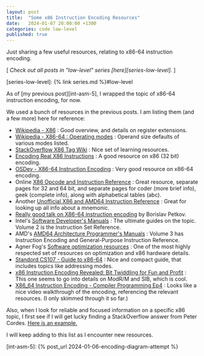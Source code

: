 ```yaml
---
layout: post
title:  "Some x86 Instruction Encoding Resources"
date:   2024-01-07 20:00:00 +1300
categories: code low-level
published: true
---
```


Just sharing a few useful resources, relating to x86-64 instruction encoding.

[ *Check out all posts in "low-level" series [here][series-low-level].* ]

[series-low-level]: {% link series.md %}#low-level

As of [my previous post][int-asm-5], I wrapped the topic of x86-64 instruction encoding, for now.

We used a bunch of resources in the previous posts. I am listing them (and a few more) here for reference:
- [Wikipedia - X86][wikipedia-x86] : Good overview, and details on register extensions.
- [Wikipedia - X86-64 : Operating modes][wikipedia-x86-64-opmodes] : Operand size defaults of various modes listed.
- [StackOverflow X86 Tag Wiki][so-x86-tag-wiki] : Nice set of learning resources.
- [Encoding Real X86 Instructions][encoding-real-x86-insn] : A good resource on x86 (32 bit) encoding.
- [OSDev - X86-64 Instruction Encoding][osdev-x86-insn-enc] : Very good resource on x86-64 encoding.
- Online [X86 Opcode and Instruction Reference][x86-insn-ref-index] : Great resource, separate pages for 32 and 64 bit, and separate pages for coder (more brief info), geek (complete info), along with alphabetical tables (abc).
- Another [Unofficial X86 and AMD64 Instruction Reference][felix-index] : Great for looking up all info about a mnemonic.
- [Really good talk on X86-64 instruction encoding][bpetkov-x86-insn-encoding] by Borislav Petkov.
- Intel's [Software Developer's Manuals][intel-sdm] : The ultimate guides on the topic. Volume 2 is the Instruction Set Reference.
- AMD's [AMD64 Architecture Programmer's Manuals][amd-apm] : Volume 3 has Instruction Encoding and General-Purpose Instruction Reference.
- Agner Fog's [Software optimization resources][agner-optimize] : One of the most highly respected set of resources on optimization and x86 hardware details.
- [Standord CS107 - Guide to x86-64][stanford-cs107-guide-to-x86-64] : Nice and compact guide, that includes topics like addressing modes.
- [x86 Instruction Encoding Revealed: Bit Twiddling for Fun and Profit][codeproject-x86-instruction-encoding-revealed] : This one seems to go into details on ModR/M and SIB, which is cool.
- [X86_64 Instruction Encoding - Compiler Programming Ep4][dmitriy-x86-64-insn-encoding] : Looks like a nice video walkthrough of the encoding, referencing the relevant resources. (I only skimmed through it so far.)

Also, when I look for reliable and focused information on a specific x86 topic, I first see if I will get lucky finding a StackOverflow answer from Peter Cordes. [Here is an example.][so-addressing-modes]

I will keep adding to this list as I encounter new resources.

[int-asm-5]: {% post_url 2024-01-06-encoding-diagram-attempt %}

[wikipedia-x86]: https://en.wikipedia.org/wiki/X86
[wikipedia-x86-64-opmodes]: https://en.wikipedia.org/wiki/X86-64#OPMODES
[so-x86-tag-wiki]: https://stackoverflow.com/tags/x86/info
[encoding-real-x86-insn]: http://www.c-jump.com/CIS77/CPU/x86/lecture.html
[osdev-x86-insn-enc]: https://wiki.osdev.org/X86-64_Instruction_Encoding
[x86-insn-ref-index]: http://ref.x86asm.net/index.html
[felix-index]: https://www.felixcloutier.com/x86/
[bpetkov-x86-insn-encoding]: https://www.youtube.com/watch?v=CUAXCeRjw3c
[intel-sdm]: https://www.intel.com/content/www/us/en/developer/articles/technical/intel-sdm.html
[amd-apm]: https://www.amd.com/en/search/documentation/hub.html#q=AMD64%20Architecture&sortCriteria=%40amd_release_date%20descending&f-amd_product_type=Processors&f-amd_document_type=Programmer%20References
[agner-optimize]: https://www.agner.org/optimize/
[stanford-cs107-guide-to-x86-64]: https://web.stanford.edu/class/cs107/guide/x86-64.html
[codeproject-x86-instruction-encoding-revealed]: https://www.codeproject.com/Articles/662301/x86-Instruction-Encoding-Revealed-Bit-Twiddling-fo
[dmitriy-x86-64-insn-encoding]: https://www.youtube.com/watch?v=5FCgOFbKHYU
[so-addressing-modes]: https://stackoverflow.com/a/34058400
